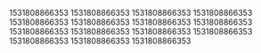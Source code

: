 1531808866353
1531808866353
1531808866353
1531808866353
1531808866353
1531808866353
1531808866353
1531808866353
1531808866353
1531808866353
1531808866353
1531808866353
1531808866353
1531808866353
1531808866353